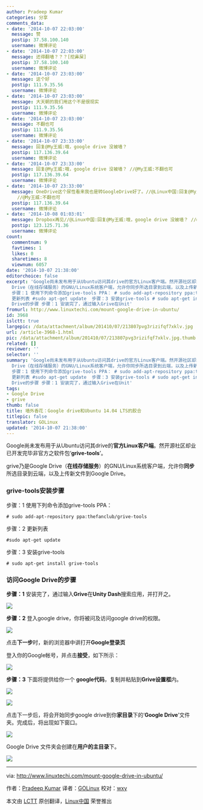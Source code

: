 ```yaml
---
author: Pradeep Kumar
categories: 分享
comments_data:
- date: '2014-10-07 22:03:00'
  message: 赞
  postip: 37.58.100.140
  username: 微博评论
- date: '2014-10-07 22:03:00'
  message: 还得翻墙？？？[挖鼻屎]
  postip: 37.58.100.140
  username: 微博评论
- date: '2014-10-07 23:03:00'
  message: 这个好
  postip: 111.9.35.56
  username: 微博评论
- date: '2014-10-07 23:03:00'
  message: 大天朝的我们用这个不是很现实
  postip: 111.9.35.56
  username: 微博评论
- date: '2014-10-07 23:03:00'
  message: 不翻也可
  postip: 111.9.35.56
  username: 微博评论
- date: '2014-10-07 23:33:00'
  message: 回复@My王威:哦，google drive 没被墙？
  postip: 117.136.39.64
  username: 微博评论
- date: '2014-10-07 23:33:00'
  message: 回复@My王威:哦，google drive 没被墙？ //@My王威:不翻也可
  postip: 117.136.39.64
  username: 微博评论
- date: '2014-10-07 23:33:00'
  message: OneDrive这个尿性看来我也是转GoogleDrive好了。//@Linux中国:回复@My王威:哦，google drive 没被墙？
    //@My王威:不翻也可
  postip: 117.136.39.64
  username: 微博评论
- date: '2014-10-08 01:03:01'
  message: Dropbox再见//@Linux中国:回复@My王威:哦，google drive 没被墙？ //@My王威:不翻也可
  postip: 123.125.71.36
  username: 微博评论
count:
  commentnum: 9
  favtimes: 1
  likes: 0
  sharetimes: 8
  viewnum: 6057
date: '2014-10-07 21:38:00'
editorchoice: false
excerpt: 'Google尚未发布用于从Ubuntu访问其drive的官方Linux客户端。然开源社区却业已开发完毕非官方之软件包grive-tools。 grive乃是Google
  Drive（在线存储服务）的GNU/Linux系统客户端，允许你同步所选目录到云端，以及上传新文件到Google Drive。 grive-tools安装步骤
  步骤：1 使用下列命令添加grive-tools PPA： # sudo add-apt-repository ppa:thefanclub/grive-tools  步骤：2
  更新列表 #sudo apt-get update  步骤：3 安装grive-tools # sudo apt-get install grive-tools  访问Google
  Drive的步骤 步骤：1 安装完了，通过输入Grive在Unit'
fromurl: http://www.linuxtechi.com/mount-google-drive-in-ubuntu/
id: 3968
islctt: true
largepic: /data/attachment/album/201410/07/213807pvg3rizifqf7xklv.jpg
url: /article-3968-1.html
pic: /data/attachment/album/201410/07/213807pvg3rizifqf7xklv.jpg.thumb.jpg
related: []
reviewer: ''
selector: ''
summary: 'Google尚未发布用于从Ubuntu访问其drive的官方Linux客户端。然开源社区却业已开发完毕非官方之软件包grive-tools。 grive乃是Google
  Drive（在线存储服务）的GNU/Linux系统客户端，允许你同步所选目录到云端，以及上传新文件到Google Drive。 grive-tools安装步骤
  步骤：1 使用下列命令添加grive-tools PPA： # sudo add-apt-repository ppa:thefanclub/grive-tools  步骤：2
  更新列表 #sudo apt-get update  步骤：3 安装grive-tools # sudo apt-get install grive-tools  访问Google
  Drive的步骤 步骤：1 安装完了，通过输入Grive在Unit'
tags:
- Google Drive
- grive
thumb: false
title: 墙外香花：Google drive和Ubuntu 14.04 LTS的胶合
titlepic: false
translator: GOLinux
updated: '2014-10-07 21:38:00'
---
```


Google尚未发布用于从Ubuntu访问其drive的**官方Linux客户端**。然开源社区却业已开发完毕非官方之软件包‘**grive-tools**’。


grive乃是Google Drive（**在线存储服务**）的GNU/Linux系统客户端，允许你**同步**所选目录到云端，以及上传新文件到Google Drive。


### grive-tools安装步骤


步骤：1 使用下列命令添加grive-tools PPA：



```
# sudo add-apt-repository ppa:thefanclub/grive-tools

```

步骤：2 更新列表



```
#sudo apt-get update

```

步骤：3 安装grive-tools



```
# sudo apt-get install grive-tools 

```

### 访问Google Drive的步骤


**步骤：1** 安装完了，通过输入**Grive**在**Unity Dash**搜索应用，并打开之。


![](/data/attachment/album/201410/07/213807pvg3rizifqf7xklv.jpg)


**步骤：2** 登入google drive，你将被问及访问google drive的权限。


![](/data/attachment/album/201410/07/213808tsxpi9fi0epq10o6.png)


点击**下一步**时，新的浏览器中讲打开**Google登录页**


登入你的Google帐号，并点击**接受**，如下所示：


![](/data/attachment/album/201410/07/213809m8j79zbzwsqbhbbf.png)


**步骤：3** 下面将提供给你一个 **google代码**，复制并粘贴到**Grive设置框**内。


![](/data/attachment/album/201410/07/213858pct6qp5463u3xtjp.jpg)


![](/data/attachment/album/201410/07/213908ntt6tbz5bt5gtigt.jpg)


点击下一步后，将会开始同步google drive到你**家目录**下的‘**Google Drive**’文件夹。完成后，将出现如下窗口。


![](/data/attachment/album/201410/07/213813l220zn2y9koosklx.png)


Google Drive 文件夹会创建在**用户的主目录**下。


![](/data/attachment/album/201410/07/213814msq8sqfjul1s9618.jpg)




---


via: <http://www.linuxtechi.com/mount-google-drive-in-ubuntu/>


作者：[Pradeep Kumar](http://www.linuxtechi.com/author/pradeep/)  译者：[GOLinux](https://github.com/GOLinux) 校对：[wxy](https://github.com/wxy)


本文由 [LCTT](https://github.com/LCTT/TranslateProject) 原创翻译，[Linux中国](http://linux.cn/) 荣誉推出